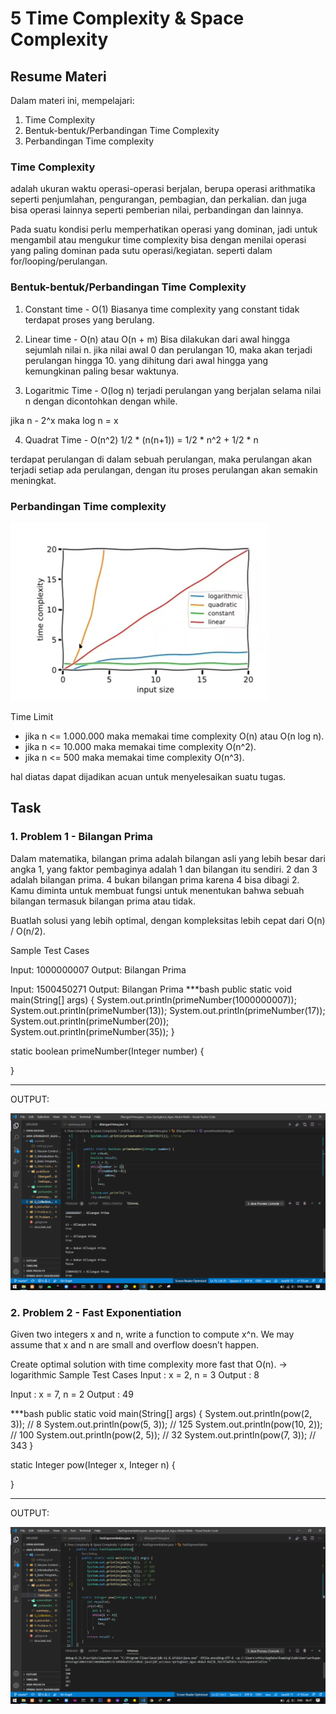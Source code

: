 # 5 Time Complexity & Space Complexity

## Resume Materi
Dalam materi ini, mempelajari:
1. Time Complexity
2. Bentuk-bentuk/Perbandingan Time Complexity
3. Perbandingan Time complexity

### Time Complexity
adalah ukuran waktu operasi-operasi berjalan, berupa operasi arithmatika seperti penjumlahan, pengurangan, pembagian, dan perkalian.
dan juga bisa operasi lainnya seperti pemberian nilai, perbandingan dan lainnya.

Pada suatu kondisi perlu memperhatikan operasi yang dominan, jadi untuk mengambil atau mengukur time complexity bisa dengan menilai operasi yang paling dominan pada sutu operasi/kegiatan.
seperti dalam for/looping/perulangan.

### Bentuk-bentuk/Perbandingan Time Complexity
1. Constant time - O(1)
Biasanya time complexity yang constant tidak terdapat proses yang berulang.


2. Linear time - O(n) atau O(n + m)
Bisa dilakukan dari awal hingga sejumlah nilai n. jika nilai awal 0 dan perulangan 10, maka akan terjadi perulangan hingga 10.
yang dihitung dari awal hingga yang kemungkinan paling besar waktunya.


3. Logaritmic Time - O(log n)
terjadi perulangan yang berjalan selama nilai n dengan dicontohkan dengan while.

jika n - 2^x
maka log n = x

4. Quadrat Time - O(n^2)
1/2 * (n(n+1)) = 1/2 * n^2 + 1/2 * n

terdapat perulangan di dalam sebuah perulangan,
maka perulangan akan terjadi setiap ada perulangan, dengan itu proses perulangan akan semakin meningkat.


### Perbandingan Time complexity
![Perbandingan Time complexity](https://github.com/magusabdul/Java-Springboot_Agus-Abdul-Malik/blob/master/5_Time%20Complexity%20%26%20Space%20Complexity/screenshots/perbandingan-time-complexity.PNG)

Time Limit

- jika n <= 1.000.000 maka memakai time complexity O(n) atau O(n log n).
- jika n <= 10.000 maka memakai time complexity O(n^2).
- jika n <= 500 maka memakai time complexity O(n^3).

hal diatas dapat dijadikan acuan untuk menyelesaikan suatu tugas.

## Task

### 1. Problem 1 - Bilangan Prima
Dalam matematika, bilangan prima adalah bilangan asli yang lebih besar dari angka 1, yang faktor pembaginya adalah 1 dan bilangan 
itu sendiri. 2 dan 3 adalah bilangan prima. 4 bukan bilangan prima karena 4 bisa dibagi 2. Kamu diminta untuk membuat fungsi untuk 
menentukan bahwa sebuah bilangan termasuk bilangan prima atau tidak.

Buatlah solusi yang lebih optimal, dengan kompleksitas lebih cepat dari O(n) / O(n/2).

Sample Test Cases

Input: 1000000007
Output: Bilangan Prima

Input: 1500450271
Output: Bilangan Prima
***bash
public static void main(String[] args) {
   System.out.println(primeNumber(1000000007));
   System.out.println(primeNumber(13));
   System.out.println(primeNumber(17));
   System.out.println(primeNumber(20));
   System.out.println(primeNumber(35));
}

static boolean primeNumber(Integer number) {
  
}
***

OUTPUT: 

![Problem 1 - Bilangan Prima](https://github.com/magusabdul/Java-Springboot_Agus-Abdul-Malik/blob/master/5_Time%20Complexity%20%26%20Space%20Complexity/screenshots/task1.png)

### 2. Problem 2 - Fast Exponentiation
Given two integers x and n, write a function to compute x^n. We may assume that x and n are small and overflow doesn’t happen.

Create optimal solution with time complexity more fast that O(n). -> logarithmic
Sample Test Cases
Input : x = 2, n = 3
Output : 8

Input : x = 7, n = 2
Output : 49

***bash
public static void main(String[] args) {
   System.out.println(pow(2, 3));  // 8
   System.out.println(pow(5, 3));  // 125
   System.out.println(pow(10, 2)); // 100
   System.out.println(pow(2, 5)); // 32
   System.out.println(pow(7, 3));  // 343
}

static Integer pow(Integer x, Integer n) {
  
}
***

OUTPUT: 

![Problem 2 - Fast Exponentiation](https://github.com/magusabdul/Java-Springboot_Agus-Abdul-Malik/blob/master/5_Time%20Complexity%20%26%20Space%20Complexity/screenshots/task2.png)
